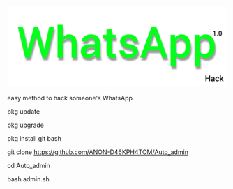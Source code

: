 <img src="https://github.com/ANON-D46KPH4TOM/Auto_admin/blob/main/.img/InShot_20220601_161242746.jpg" alt="fpp_community , auto Admin WhatsApp">
<p>easy method to hack someone's WhatsApp</p>

pkg update

pkg upgrade

pkg install git bash

git clone https://github.com/ANON-D46KPH4TOM/Auto_admin

cd Auto_admin

bash admin.sh

